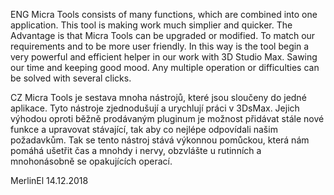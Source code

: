 
ENG
Micra Tools consists of many functions, which are combined into one application. 
This tool is making work much simplier and quicker.
The Advantage is that Micra Tools can be upgraded or modified. 
To match our requirements and to be more user friendly.
In this way is the tool begin a very powerful and efficient helper in our work with 3D Studio Max. 
Sawing our time and keeping good mood.
Any multiple operation or difficulties can be solved with several clicks.  

CZ
Micra Tools je sestava mnoha nástrojů, které jsou sloučeny do jedné aplikace. 
Tyto nástroje zjednodušují a urychlují práci v 3DsMax.
Jejich výhodou oproti běžně prodávaným pluginum je možnost 
přidávat stále nové funkce a upravovat stávající, tak aby co nejlépe odpovídali našim požadavkům.
Tak se tento nástroj stává výkonnou pomůckou, která nám pomáhá ušetřit čas a mnohdy i nervy, 
obzvlášte u rutinních a mnohonásobně se opakujících operací.


MerlinEl 14.12.2018
